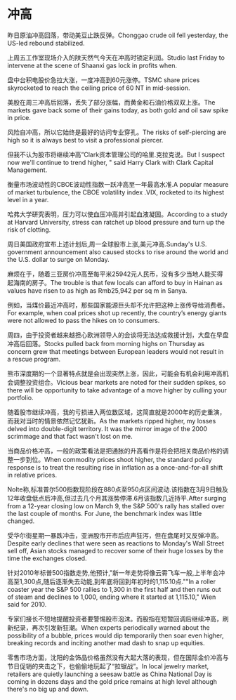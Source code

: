 # 冲高

<p><span class="chinese">昨日原油冲高回落，带动美豆止跌反弹。</span><span class="english">Chonggao crude oil fell yesterday, the US-led rebound stabilized.</span></p>

<p><span class="chinese">上周五工作室现场介入的陕天然气今天在冲高时锁定利润。</span><span class="english">Studio last Friday to intervene at the scene of Shaanxi gas lock in profits when.</span></p>

<p><span class="chinese">盘中台积电股价急拉大涨，一度冲高到60元涨停。</span><span class="english">TSMC share prices skyrocketed to reach the ceiling price of 60 NT in mid-session.</span></p>

<p><span class="chinese">美股在周三冲高后回落，丢失了部分涨幅，而黄金和石油价格双双上涨。</span><span class="english">The markets gave back some of their gains today, as both gold and oil saw spike in price.</span></p>

<p><span class="chinese">风险自冲高，所以它始终是最好的访问专业穿孔。</span><span class="english">The risks of self-piercing are high so it is always best to visit a professional piercer.</span></p>

<p><span class="chinese">但我不认为股市将继续冲高”Clark资本管理公司的哈里.克拉克说。</span><span class="english">But I suspect now we'll continue to trend higher, " said Harry Clark with Clark Capital Management.</span></p>

<p><span class="chinese">衡量市场波动性的CBOE波动性指数一跃冲高至一年最高水准.</span><span class="english">A popular measure of market turbulence, the CBOE volatility index .VIX, rocketed to its highest level in a year.</span></p>

<p><span class="chinese">哈弗大学研究表明，压力可以使血压冲高并引起血液凝固。</span><span class="english">According to a study at Harvard University, stress can ratchet up blood pressure and turn up the risk of clotting.</span></p>

<p><span class="chinese">周日美国政府宣布上述计划后,周一全球股市上涨,美元冲高.</span><span class="english">Sunday's U.S. government announcement also caused stocks to rise around the world and the U.S. dollar to surge on Monday.</span></p>

<p><span class="chinese">麻烦在于，随着三亚房价冲高至每平米25942元人民币，没有多少当地人能买得起海南的房子。</span><span class="english">The trouble is that few locals can afford to buy in Hainan as values have risen to as high as Rmb25,942 per sq m in Sanya.</span></p>

<p><span class="chinese">例如，当煤价最近冲高时，那些国家能源巨头却不允许把这种上涨传导给消费者。</span><span class="english">For example, when coal prices shot up recently, the country’s energy giants were not allowed to pass the hikes on to consumers.</span></p>

<p><span class="chinese">周四，由于投资者越来越担心欧洲领导人的会谈将无法达成救援计划，大盘在早盘冲高后回落。</span><span class="english">Stocks pulled back from morning highs on Thursday as concern grew that meetings between European leaders would not result in a rescue program.</span></p>

<p><span class="chinese">熊市深度期的一个显著特点就是会出现突然上涨，因此，可能会有机会利用冲高机会调整投资组合。</span><span class="english">Vicious bear markets are noted for their sudden spikes, so there will be opportunity to take advantage of a move higher by culling your portfolio.</span></p>

<p><span class="chinese">随着股市继续冲高，我的亏损进入两位数区域，这简直就是2000年的历史重演，而我对当时的情景依然记忆犹新。</span><span class="english">As the markets ripped higher, my losses delved into double-digit territory. It was the mirror image of the 2000 scrimmage and that fact wasn't lost on me.</span></p>

<p><span class="chinese">当商品价格冲高，一般的政策看法是把通胀的升高看作是将会把相关商品价格的调整一步到位。</span><span class="english">When commodity prices shoot higher, the standard policy response is to treat the resulting rise in inflation as a once-and-for-all shift in relative prices.</span></p>

<p><span class="chinese">Nolte称,标准普尔500指数现阶段在880点至950点区间波动.该指数在3月9日触及12年收盘低点后冲高,但过去几个月其涨势停滞.6月该指数几近持平.</span><span class="english">After surging from a 12-year closing low on March 9, the S&P 500's rally has stalled over the last couple of months. For June, the benchmark index was little changed.</span></p>

<p><span class="chinese">受华尔街星期一暴跌冲击，亚洲股市开市后应声狂泻，但在盘尾时又反弹冲高。</span><span class="english">Despite early declines that were seen as reactions to Monday's Wall Street sell off, Asian stocks managed to recover some of their huge losses by the time the exchanges closed.</span></p>

<p><span class="chinese">针对2010年标普500指数走势,他预计,"新一年走势将像云霄飞车一般,上半年会冲高至1,300点,随后逐渐失去动能,到年底将回到年初时的1,115.10点."</span><span class="english">"In a roller coaster year the S&P 500 rallies to 1,300 in the first half and then runs out of steam and declines to 1,000, ending where it started at 1,115.10," Wien said for 2010.</span></p>

<p><span class="chinese">专家们接长不短地提醒投资者要警惕股市泡沫。而股指在短暂回调后继续冲高，刷新纪录，再次引发新狂潮。</span><span class="english">When experts periodically warned about the possibility of a bubble, prices would dip temporarily then soar even higher, breaking records and inciting another mad dash to snap up equities.</span></p>

<p><span class="chinese">零售市场方面，沈阳的金饰品价格虽然没有大起大落的表现，但在国际金价冲高与节日促销的夹击之下，也偷偷地玩起了“拉锯战”。</span><span class="english">In local jewelry market, retailers are quietly launching a seesaw battle as China National Day is coming in dozens days and the gold price remains at high level although there's no big up and down.</span></p>

